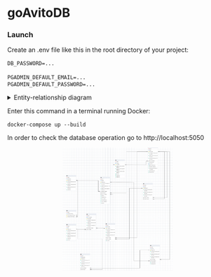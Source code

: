 # goAvitoDB

### Launch

Create an .env file like this in the root directory of your project:

``` .env
DB_PASSWORD=...

PGADMIN_DEFAULT_EMAIL=...
PGADMIN_DEFAULT_PASSWORD=...
```
<details>
  <summary>Entity-relationship diagram</summary>
  <p align="center">
    <img src=diagram/diagram.png width=50% />
  </p>
</details>

Enter this command in a terminal running Docker:

```
docker-compose up --build
```

In order to check the database operation go to http://localhost:5050

<p align="center">
  <img src=diagram/diagram.png width=50% />
</p>
